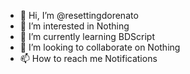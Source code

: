 - 👋 Hi, I’m @resettingdorenato
- 👀 I’m interested in Nothing
- 🌱 I’m currently learning BDScript
- 💞️ I’m looking to collaborate on Nothing
- 📫 How to reach me Notifications

<!---
resettingdorenato/resettingdorenato is a ✨ special ✨ repository because its `README.md` (this file) appears on your GitHub profile.
You can click the Preview link to take a look at your changes.
--->
